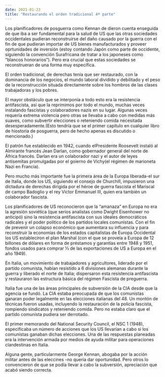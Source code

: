 ```yaml
---
date: 2021-01-23
title: "Restaurando el orden tradicional 4ª parte"
---
```

Los planificadores de posguerra como Kennan  de dieron cuenta enseguida de que iba a ser fundamental para la salud de US que las otras sociedades occidentales pudieran reconstruirse del daño causado por la guerra con el fin de que pudieran importar de US bienes manufacturados y proveer oprtunidades de inversión (estoy contando Japón como parte de occidente, siguiendo la convención Surafricana de tratar a los japoneses como “blancos honorarios”). Pero era crucial que estas sociedades se reconstrueran de una forma muy específica.

El orden tradicional, de derechas tenía que ser restaurado, con la dominancia de los negocios, el mundo laboral dividido y debilitado y el peso de la reconstrucción situada directamente sobre los hombros de las clases trabajadoras y los pobres.

El mayor obstáculo que se interponía a todo esto era la resistencia antifascista, así que la reprimimos por todo el mundo, muchas veces instalando fascistas y colaboradores nazis en su lugar. Algunas veces requería extrema violencia pero otras se llevaba a cabo con medidas más suaves, como subvertir elecciones o reteniendo comida necesitada desesperadamente.(Esto tendría que se el primer capítulo en cualquier libro de hiostoria de posguerra, pero de hecho apenas es discutido o mencionado.)

El patrón fue establecido en 1942, cuando elPresidente Roosevelt instaló al Almirante francés Jean Darlan, como gobernador general del norte de África francés. Darlan era un colaborador nazi y el autor de leyes antisemitas promulgadas por el goierno de Vichy(el régimen de marioneta Nazi en Francia).

Pero mucho más importante fue  la primera área de la Europa liberada-el sur de Italia, donde los US, siguiendo el consejo de Churchill, impusieron una dictadura de derechas dirigida por el héroe de guerra fascista el Mariscal de campo Badoglio y el rey Victor Emmanuel III, quien era también un colaborador fascista.

Los planificadores de US reconocieron que la “amanaza” en Europa no era la agresión soviética (que serios analistas como Dwight Eisenhower no anticipó) sino la resistencia antifascista con sus ideales democráticos radicales y el poder político de los partidos locales comunistas. Con el fin de prevenir un colapso económico que aumentara su influencia y para reconstruir la economías de los estados capitalistas de Europa Occidental los US estableciron el plan Marshal (con el que se proveía a Europa de 12 billones de dólares en forma de préstamos y garantías entre 1948 y 1951, fondos usados para comprar ⅓ de las exportaciones de US a Europa en el año 1949).

 
En Italia, un movimiento de trabajadores y agricultores, liderado por el partido comunista, habían resistido a 6 divisiones alemanas durante la guerra y liberado el norte de Italia; dispersaron esta resistencia antifascista y restauraron las estructura básica del régimen Fascista de preguerra.

Italia fue una de las áreas principales de subversión de la CIA desde que la agencia se fundó. La CIA estaba preocupada de que los comunistas ganaran poder legalmente en las elecciones italianas del 48. Un montón de técnicas fueron usadas, incluyendo la restauración de la policía fascista, rompiendo sindicatos y reteniendo comida. Pero no estaba claro que el partido comunista pudiera ser derrotado.

El primer memorando del National Security Council, el NSC 1 (1948), especificaba un número de acciones que los US llevarían a cabo si los comunistas ganaban dichas elecciones. Una de las respuestas planeadas era la intervención armada por medios de ayuda militar para operaciones clandestinas en Italia.

Alguna gente, particularmente George Kennan, abogaba por la acción militar antes de las eleccines -no quería dar oportunidad. Pero otros lo convencieron de que se podía llevar a cabo la subversión, apreciación que acabó siendo correcta.
